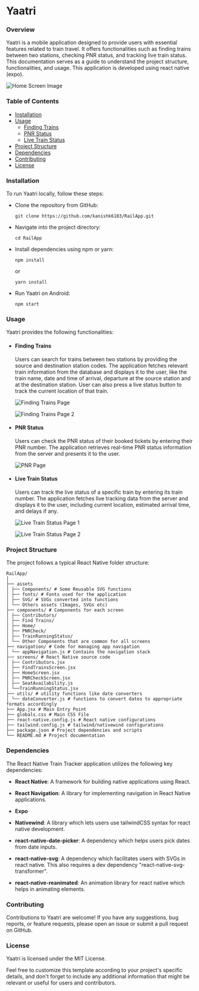 # Yaatri

### Overview

Yaatri is a mobile application designed to provide users with essential features related to train travel. It offers functionalities such as finding trains between two stations, checking PNR status, and tracking live train status. This documentation serves as a guide to understand the project structure, functionalities, and usage. This application is developed using react native (expo).

![Home Screen Image](https://api.cloudinary.com/v1_1/dhgf8eial/image/download?api_key=635214756972437&format=jpg&public_id=Yaatri%2FScreenshot_2024-05-16_121146_tlmufp&signature=8c2b1c6dd4c4f9d98c92196ca12d30b3c4b7e949&timestamp=1715844911&transformation=fl_preserve_transparency&type=upload)

### Table of Contents

- [Installation](/README.md#installation)
- [Usage](/README.md#usage)
  - [Finding Trains](/README.md#finding-trains)
  - [PNR Status](/README.md#pnr-status)
  - [Live Train Status](/README.md#live-train-status)
- [Project Structure](/README.md#project-structure)
- [Dependencies](/README.md#dependencies)
- [Contributing](/README.md#contributing)
- [License](/README.md#license)

### Installation

To run Yaatri locally, follow these steps:

- Clone the repository from GitHub:

  ```
  git clone https://github.com/kanishk6103/RailApp.git
  ```

- Navigate into the project directory:

  ```
  cd RailApp
  ```

- Install dependencies using npm or yarn:

      npm install

  or

      yarn install

- Run Yaatri on Android:
  ```
  npm start
  ```

### Usage

Yaatri provides the following functionalities:

- #### **Finding Trains**

  Users can search for trains between two stations by providing the source and destination station codes. The application fetches relevant train information from the database and displays it to the user, like the train name, date and time of arrival, departure at the source station and at the destination station. User can also press a live status button to track the current location of that train.

  ![Finding Trains Page](https://api.cloudinary.com/v1_1/dhgf8eial/image/download?api_key=735728596942656&format=jpg&public_id=Yaatri%2FFind1_ljddae&signature=d01a59879f702734ba1f1e52e5981496b80fcf4c&timestamp=1715845044&transformation=fl_preserve_transparency&type=upload)

  ![Finding Trains Page 2](https://api.cloudinary.com/v1_1/dhgf8eial/image/download?api_key=735728596942656&format=jpg&public_id=Yaatri%2FFind2_si0368&signature=db2dc6c66689f3ed86fa1cf7de3e5bf1bd7024fe&timestamp=1715845090&transformation=fl_preserve_transparency&type=upload)

- #### **PNR Status**

  Users can check the PNR status of their booked tickets by entering their PNR number. The application retrieves real-time PNR status information from the server and presents it to the user.

  ![PNR Page](https://res.cloudinary.com/dk3rw649k/image/upload/fl_preserve_transparency/v1715849899/Rail%20App%20-%20Yaatri/PNR_Check_lmtryp.jpg?_s=public-apps)

- #### **Live Train Status**

  Users can track the live status of a specific train by entering its train number. The application fetches live tracking data from the server and displays it to the user, including current location, estimated arrival time, and delays if any.

  ![Live Train Status Page 1](https://api.cloudinary.com/v1_1/dhgf8eial/image/download?api_key=735728596942656&format=jpg&public_id=Yaatri%2FTrainLive1_b64om7&signature=d2eac1c43e626e8b8af369601eb4ddd9aab44527&timestamp=1715845253&transformation=fl_preserve_transparency&type=upload)

  ![Live Train Status Page 2](https://api.cloudinary.com/v1_1/dhgf8eial/image/download?api_key=735728596942656&format=jpg&public_id=Yaatri%2FTrainLive3_klbp2c&signature=940f5a26e5a872f6718ce6d0bca8019d8117bf8f&timestamp=1715845308&transformation=fl_preserve_transparency&type=upload)

### Project Structure

The project follows a typical React Native folder structure:

```
RailApp/
│
├── assets
│ ├── Components/ # Some Reusable SVG functions
│ ├── fonts/ # Fonts used for the application
│ ├── SVG/ # SVGs converted into functions
│ └── Others assets (Images, SVGs etc)
├── components/ # Components for each screen
│ ├── Contributors/
│ ├── Find Trains/
│ ├── Home/
│ ├── PNRCheck/
│ ├── TrainRunningStatus/
│ └── Other Components that are common for all screens
├── navigation/ # Code for managing app navigation
│ └── appNavigation.js # Contains the navigation stack
├── screens/ # React Native source code
│ ├── Contributors.jsx
│ ├── FindTrainsScreen.jsx
│ ├── HomeScreen.jsx
│ ├── PNRCheckScreen.jsx
│ ├── SeatAvailability.js
│ └──TrainRunningStatus.jsx
├── utils/ # utility functions like date converters
│ └── dateConverter.js # functions to convert dates to appropriate formats accordingly
├── App.jsx # Main Entry Point
├── globals.css # Main CSS File
├── react-native.config.js # React native configurations
├── tailwind.config.js # tailwind/nativewind configurations
├── package.json # Project dependencies and scripts
└── README.md # Project documentation
```

### Dependencies

The React Native Train Tracker application utilizes the following key dependencies:

- **React Native**: A framework for building native applications using React.

- **React Navigation**: A library for implementing navigation in React Native applications.
- **Expo**
- **Nativewind**: A library which lets users use tailwindCSS syntax for react native development.
- **react-native-date-picker**: A dependency which helps users pick dates from date inputs.
- **react-native-svg**: A dependency which facilitates users with SVGs in react native. This also requires a dev dependency "react-native-svg-transformer".
- **react-native-reanimated**: An animation library for react native which helps in animating elements.

### Contributing

Contributions to Yaatri are welcome! If you have any suggestions, bug reports, or feature requests, please open an issue or submit a pull request on GitHub.

### License

Yaatri is licensed under the MIT License.

Feel free to customize this template according to your project's specific details, and don't forget to include any additional information that might be relevant or useful for users and contributors.
